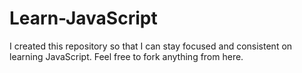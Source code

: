 # Learn-JavaScript
I created this repository so that I can stay focused and consistent on learning JavaScript.
Feel free to fork anything from here.
